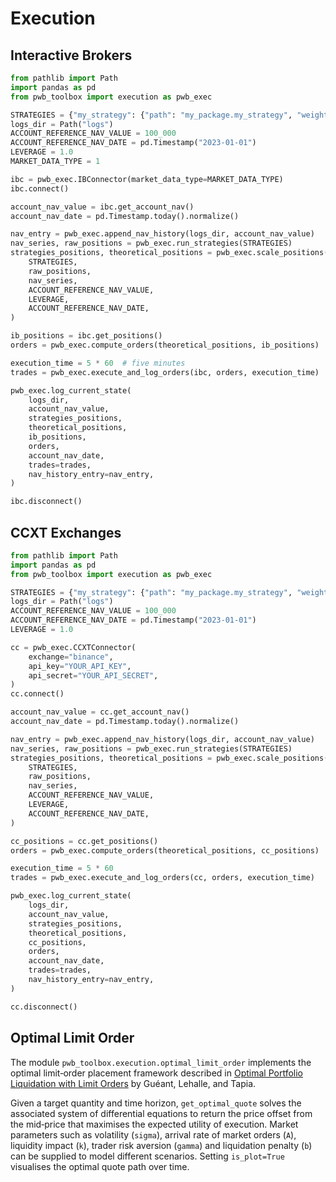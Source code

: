 # Execution

## Interactive Brokers


```python
from pathlib import Path
import pandas as pd
from pwb_toolbox import execution as pwb_exec

STRATEGIES = {"my_strategy": {"path": "my_package.my_strategy", "weight": 1.0}}
logs_dir = Path("logs")
ACCOUNT_REFERENCE_NAV_VALUE = 100_000
ACCOUNT_REFERENCE_NAV_DATE = pd.Timestamp("2023-01-01")
LEVERAGE = 1.0
MARKET_DATA_TYPE = 1

ibc = pwb_exec.IBConnector(market_data_type=MARKET_DATA_TYPE)
ibc.connect()

account_nav_value = ibc.get_account_nav()
account_nav_date = pd.Timestamp.today().normalize()

nav_entry = pwb_exec.append_nav_history(logs_dir, account_nav_value)
nav_series, raw_positions = pwb_exec.run_strategies(STRATEGIES)
strategies_positions, theoretical_positions = pwb_exec.scale_positions(
    STRATEGIES,
    raw_positions,
    nav_series,
    ACCOUNT_REFERENCE_NAV_VALUE,
    LEVERAGE,
    ACCOUNT_REFERENCE_NAV_DATE,
)

ib_positions = ibc.get_positions()
orders = pwb_exec.compute_orders(theoretical_positions, ib_positions)

execution_time = 5 * 60  # five minutes
trades = pwb_exec.execute_and_log_orders(ibc, orders, execution_time)

pwb_exec.log_current_state(
    logs_dir,
    account_nav_value,
    strategies_positions,
    theoretical_positions,
    ib_positions,
    orders,
    account_nav_date,
    trades=trades,
    nav_history_entry=nav_entry,
)

ibc.disconnect()
```

## CCXT Exchanges

```python
from pathlib import Path
import pandas as pd
from pwb_toolbox import execution as pwb_exec

STRATEGIES = {"my_strategy": {"path": "my_package.my_strategy", "weight": 1.0}}
logs_dir = Path("logs")
ACCOUNT_REFERENCE_NAV_VALUE = 100_000
ACCOUNT_REFERENCE_NAV_DATE = pd.Timestamp("2023-01-01")
LEVERAGE = 1.0

cc = pwb_exec.CCXTConnector(
    exchange="binance",
    api_key="YOUR_API_KEY",
    api_secret="YOUR_API_SECRET",
)
cc.connect()

account_nav_value = cc.get_account_nav()
account_nav_date = pd.Timestamp.today().normalize()

nav_entry = pwb_exec.append_nav_history(logs_dir, account_nav_value)
nav_series, raw_positions = pwb_exec.run_strategies(STRATEGIES)
strategies_positions, theoretical_positions = pwb_exec.scale_positions(
    STRATEGIES,
    raw_positions,
    nav_series,
    ACCOUNT_REFERENCE_NAV_VALUE,
    LEVERAGE,
    ACCOUNT_REFERENCE_NAV_DATE,
)

cc_positions = cc.get_positions()
orders = pwb_exec.compute_orders(theoretical_positions, cc_positions)

execution_time = 5 * 60
trades = pwb_exec.execute_and_log_orders(cc, orders, execution_time)

pwb_exec.log_current_state(
    logs_dir,
    account_nav_value,
    strategies_positions,
    theoretical_positions,
    cc_positions,
    orders,
    account_nav_date,
    trades=trades,
    nav_history_entry=nav_entry,
)

cc.disconnect()
```

## Optimal Limit Order

The module `pwb_toolbox.execution.optimal_limit_order` implements the optimal
limit‑order placement framework described in [Optimal Portfolio Liquidation with Limit Orders](https://arxiv.org/abs/1106.3279) by Guéant, Lehalle, and Tapia.


Given a target quantity and time horizon, `get_optimal_quote` solves the associated system of
differential equations to return the price offset from the mid‑price that
maximises the expected utility of execution. Market parameters such as
volatility (`sigma`), arrival rate of market orders (`A`), liquidity impact
(`k`), trader risk aversion (`gamma`) and liquidation penalty (`b`) can be
supplied to model different scenarios. Setting `is_plot=True` visualises the
optimal quote path over time.